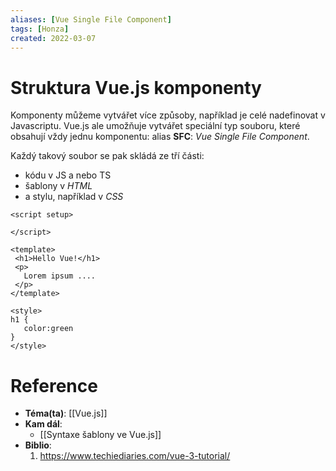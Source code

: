 ```yaml
---
aliases: [Vue Single File Component]
tags: [Honza]
created: 2022-03-07
---
```


# Struktura Vue.js komponenty
Komponenty můžeme vytvářet více způsoby, například je celé nadefinovat v Javascriptu.
Vue.js ale umožňuje vytvářet speciální typ souboru, které obsahují vždy jednu komponentu: alias **SFC**: _Vue Single File Component_.

Každý takový soubor se pak skládá ze tří části:
- kódu v JS a nebo TS
- šablony v _HTML_
- a stylu, například v _CSS_

 ```vue
<script setup>

</script>

<template>
  <h1>Hello Vue!</h1>
  <p>
    Lorem ipsum ....
  </p>
</template>

<style>
h1 {
	color:green
}
</style>
```

# Reference
- **Téma(ta)**: [[Vue.js]]
- **Kam dál**: 
	- [[Syntaxe šablony ve Vue.js]]
- **Biblio**:
	1. https://www.techiediaries.com/vue-3-tutorial/